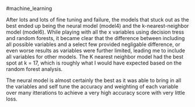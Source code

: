 
#machine_learning

After lots and lots of fine tuning and failure, the models that stuck out as the best ended up being the neural model (model4) and the k-nearest-neighbor model (model6). While playing with all the x variables using decision tress and random forests, it became clear that the difference between including all possible variables and a select few provided negligable difference, or even worse results as variables were further limited, leading me to include all variables for other models. The K nearest neighbor model had the best spot at k = 17, which is roughly what I would have expected based on the random forest analysis.

The neural model is almost certainly the best as it was able to bring in all the variables and self tune the accuracy and weighting of each variable over many itterations to achieve a very high accuracy score with very little loss.
